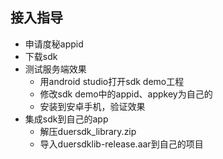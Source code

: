 
## 接入指导
  * 申请度秘appid
  * 下载sdk
  * 测试服务端效果
    * 用android studio打开sdk demo工程
    * 修改sdk demo中的appid、appkey为自己的
    * 安装到安卓手机，验证效果
  * 集成sdk到自己的app
    * 解压duersdk_library.zip
    * 导入duersdklib-release.aar到自己的项目
